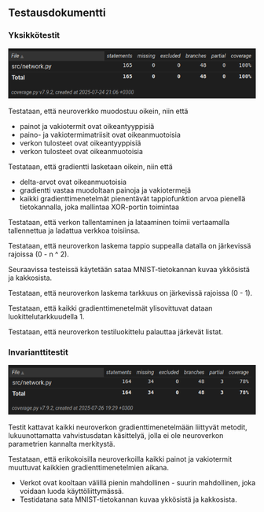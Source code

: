 ## Testausdokumentti

### Yksikkötestit
![coverage_24_7](coverage_report_24_7.png)

Testataan, että neuroverkko muodostuu oikein, niin että
* painot ja vakiotermit ovat oikeantyyppisiä
* paino- ja vakiotermimatriisit ovat oikeanmuotoisia
* verkon tulosteet ovat oikeantyyppisiä
* verkon tulosteet ovat oikeanmuotoisia

Testataan, että gradientti lasketaan oikein, niin että
* delta-arvot ovat oikeanmuotoisia
* gradientti vastaa muodoltaan painoja ja vakiotermejä
* kaikki gradienttimenetelmät pienentävät tappiofunktion arvoa pienellä tietokannalla, joka mallintaa XOR-portin toimintaa

Testataan, että verkon tallentaminen ja lataaminen toimii vertaamalla tallennettua ja ladattua verkkoa toisiinsa.

Testataan, että neuroverkon laskema tappio suppealla datalla on järkevissä rajoissa (0 - n ^ 2).

Seuraavissa testeissä käytetään sataa MNIST-tietokannan kuvaa ykkösistä ja kakkosista.

Testataan, että neuroverkon laskema tarkkuus on järkevissä rajoissa (0 - 1).

Testataan, että kaikki gradienttimenetelmät ylisovittuvat dataan luokittelutarkkuudella 1.

Testataan, että neuroverkon testiluokittelu palauttaa järkevät listat.

### Invarianttitestit
![coverage_invariant_26_7](coverage_report_invariant_26_7.png)

Testit kattavat kaikki neuroverkon gradienttimenetelmään liittyvät metodit, lukuunottamatta vahvistusdatan käsittelyä, jolla ei ole neuroverkon parametrien kannalta merkitystä.

Testataan, että erikokoisilla neuroverkoilla kaikki painot ja vakiotermit muuttuvat kaikkien gradienttimenetelmien aikana.
* Verkot ovat kooltaan välillä pienin mahdollinen - suurin mahdollinen, joka voidaan luoda käyttöliittymässä.
* Testidatana sata MNIST-tietokannan kuvaa ykkösistä ja kakkosista.
